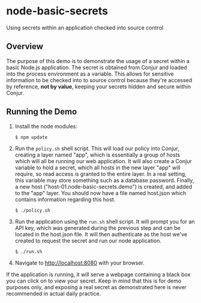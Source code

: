 # node-basic-secrets
Using secrets within an application checked into source control

## Overview
The purpose of this demo is to demonstrate the usage of a secret within a basic Node.js application. The secret is obtained from Conjur and loaded into the process environment as a variable. This allows for sensitive information to be checked into to source control because they're accessed by reference, **not by value**, keeping your secrets hidden and secure within Conjur.

## Running the Demo
1. Install the node modules:

    ```
    $ npm update
    ``` 
2. Run the `policy.sh` shell script. This will load our policy into Conjur, creating a layer named "app", which is essentially a group of hosts which will all be running our web application. It will also create a Conjur variable to hold a secret, which all hosts in the new layer "app" will require, so read access is granted to the entire layer. In a real setting, this variable may store something such as a database password. Finally, a new host ("host-01.node-basic-secrets.demo") is created, and added to the "app" layer. You should now have a file named host.json which contains information regarding this host.

    ```
    $ ./policy.sh
    ```
3. Run the application using the `run.sh` shell script. It will prompt you for an API key, which was generated during the previous step and can be located in the host.json file. It will then authenticate as the host we've created to request the secret and run our node application.

    ```
    $ ./run.sh
    ```
4. Navigate to [http://localhost:8080](http://localhost:8080) with your browser. 

If the application is running, it will serve a webpage containing a black box you can click on to view your secret. Keep in mind that this is for demo purposes only, and exposing a real secret as demonstrated here is never recommended in actual daily practice.
